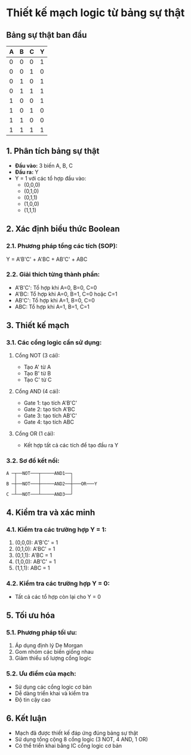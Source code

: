 # Thiết kế mạch logic từ bảng sự thật

## Bảng sự thật ban đầu

| A | B | C | Y |
|---|---|---|---|
| 0 | 0 | 0 | 1 |
| 0 | 0 | 1 | 0 |
| 0 | 1 | 0 | 1 |
| 0 | 1 | 1 | 1 |
| 1 | 0 | 0 | 1 |
| 1 | 0 | 1 | 0 |
| 1 | 1 | 0 | 0 |
| 1 | 1 | 1 | 1 |

## 1. Phân tích bảng sự thật
- **Đầu vào:** 3 biến A, B, C
- **Đầu ra:** Y
- Y = 1 với các tổ hợp đầu vào:
  * (0,0,0)
  * (0,1,0)
  * (0,1,1)
  * (1,0,0)
  * (1,1,1)

## 2. Xác định biểu thức Boolean 

### 2.1. Phương pháp tổng các tích (SOP):
Y = A'B'C' + A'BC + AB'C' + ABC

### 2.2. Giải thích từng thành phần:
- A'B'C': Tổ hợp khi A=0, B=0, C=0
- A'BC: Tổ hợp khi A=0, B=1, C=0 hoặc C=1
- AB'C': Tổ hợp khi A=1, B=0, C=0
- ABC: Tổ hợp khi A=1, B=1, C=1

## 3. Thiết kế mạch

### 3.1. Các cổng logic cần sử dụng:

1. Cổng NOT (3 cái):
   - Tạo A' từ A
   - Tạo B' từ B
   - Tạo C' từ C

2. Cổng AND (4 cái):
   - Gate 1: tạo tích A'B'C'
   - Gate 2: tạo tích A'BC
   - Gate 3: tạo tích AB'C'
   - Gate 4: tạo tích ABC

3. Cổng OR (1 cái):
   - Kết hợp tất cả các tích để tạo đầu ra Y

### 3.2. Sơ đồ kết nối:
```
A ─┬──NOT───┬─────AND1──┐
   │        │           │
B ─┼──NOT───┼─────AND2──┼───OR───Y
   │        │           │
C ─┴──NOT───┴─────AND3──┘
```

## 4. Kiểm tra và xác minh

### 4.1. Kiểm tra các trường hợp Y = 1:
1. (0,0,0): A'B'C' = 1
2. (0,1,0): A'BC' = 1
3. (0,1,1): A'BC = 1
4. (1,0,0): AB'C' = 1
5. (1,1,1): ABC = 1

### 4.2. Kiểm tra các trường hợp Y = 0:
- Tất cả các tổ hợp còn lại cho Y = 0

## 5. Tối ưu hóa

### 5.1. Phương pháp tối ưu:
1. Áp dụng định lý De Morgan
2. Gom nhóm các biến giống nhau
3. Giảm thiểu số lượng cổng logic

### 5.2. Ưu điểm của mạch:
- Sử dụng các cổng logic cơ bản
- Dễ dàng triển khai và kiểm tra
- Độ tin cậy cao

## 6. Kết luận
- Mạch đã được thiết kế đáp ứng đúng bảng sự thật
- Sử dụng tổng cộng 8 cổng logic (3 NOT, 4 AND, 1 OR)
- Có thể triển khai bằng IC cổng logic cơ bản